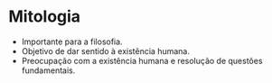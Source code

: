 # Mitologia

- Importante para a filosofia.
- Objetivo de dar sentido à existência humana.
- Preocupação com a existência humana e resolução de questões fundamentais.
